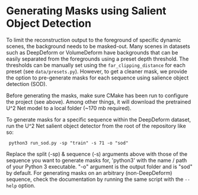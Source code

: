 # Generating Masks using Salient Object Detection #

To limit the reconstruction output to the foreground of specific dynamic scenes, the background needs to be masked-out. Many scenes in datasets such as DeepDeform or VolumeDeform have backgrounds that can be easily separated from the foregrounds using a preset depth threshold. The thresholds can be manually set using the `far_clipping_distance` for each preset (see `data/presets.py`). However, to get a cleaner mask, we provide the option to pre-generate masks for each sequence using salience object detection (SOD).

Before generating the masks, make sure CMake has been run to configure the project (see above). Among other things, it will download the pretrained U^2 Net model to a local folder (~170 mb required).

To generate masks for a specific sequence within the DeepDeform dataset, run the U^2 Net salient object detector from the root of the repository like so:
```shell
 python3 run_sod.py -sp "train" -s 71 -o "sod"
```

Replace the split (-sp) & sequence (-s) arguments above with those of the sequence you want to generate masks for, 'python3' with the name / path of your Python 3 executable. "-o" argument is the output folder and is "sod" by default. For generating masks on an arbitrary (non-DeepDeform) sequence, check the documentation by running the same script with the `--help` option.